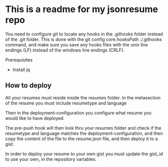 # This is a readme for my jsonresume repo

You need to configure git to locate any hooks in the .githooks folder instead of the .git folder. 
This is done with the git config core.hooksPath ./.githooks command, and make sure you save any hooks files with the unix line endings (LF) instead of the windows line endings (CRLF).

Prerequisites
- Install jq


## How to deploy

All your resumes must reside inside the resumes folder.
In the metasection of the resume you must include resumetype and language

Then in the deployment-configuration you configure what resume you would like to have deployed.

The pre-push hook will then look thru your resumes folder and check if the resumetype and language matches the deployment-configuration, and then copy the content of the file to the resume.json file, and then deploy it to a gist.

In order to deploy your resume to your own gist you must update the gist_id to use your own, in the repository variables.
